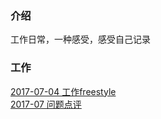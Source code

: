 ### 介绍
工作日常，一种感受，感受自己记录

### 工作
 [2017-07-04 工作freestyle](https://github.com/chinachenhuakang/work-detail/blob/master/2017/07/04.md)<br/>
 [2017-07 问题点评](https://github.com/chinachenhuakang/work-detail/issues/1)
